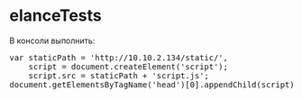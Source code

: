 elanceTests
===========

 В консоли выполнить:
<pre>
var staticPath = 'http://10.10.2.134/static/',
    script = document.createElement('script');
    script.src = staticPath + 'script.js';
document.getElementsByTagName('head')[0].appendChild(script);
</pre>
